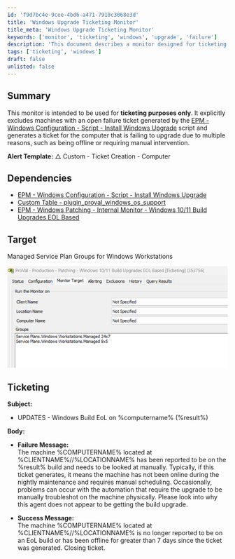 ```yaml
---
id: 'f9d7bc4e-9cee-4bd6-a471-7910c3068e3d'
title: 'Windows Upgrade Ticketing Monitor'
title_meta: 'Windows Upgrade Ticketing Monitor'
keywords: ['monitor', 'ticketing', 'windows', 'upgrade', 'failure']
description: 'This document describes a monitor designed for ticketing purposes related to Windows upgrades, specifically excluding machines with open failure tickets. It generates tickets for computers failing to upgrade due to various reasons, ensuring effective management and troubleshooting.'
tags: ['ticketing', 'windows']
draft: false
unlisted: false
---
```


## Summary

This monitor is intended to be used for **ticketing purposes only**. It explicitly excludes machines with an open failure ticket generated by the [EPM - Windows Configuration - Script - Install Windows Upgrade](<../scripts/Install Windows Upgrade.md>) script and generates a ticket for the computer that is failing to upgrade due to multiple reasons, such as being offline or requiring manual intervention.

**Alert Template:** △ Custom - Ticket Creation - Computer

## Dependencies

- [EPM - Windows Configuration - Script - Install Windows Upgrade](<../scripts/Install Windows Upgrade.md>)
- [Custom Table - plugin_proval_windows_os_support](<../tables/plugin_proval_windows_os_support.md>)
- [EPM - Windows Patching - Internal Monitor - Windows 10/11 Build Upgrades EOL Based](<./Windows 1011 Build Upgrades EOL Based.md>)

## Target

Managed Service Plan Groups for Windows Workstations

![Image](../../../static/img/Windows-1011-Build-Upgrades-EOL-Based--Ticketing/image_1.png)

## Ticketing

**Subject:**  
- UPDATES - Windows Build EoL on %computername% (%result%)

**Body:**  
- **Failure Message:**  
  The machine %COMPUTERNAME% located at %CLIENTNAME%//%LOCATIONNAME% has been reported to be on the %result% build and needs to be looked at manually. Typically, if this ticket generates, it means the machine has not been online during the nightly maintenance and requires manual scheduling. Occasionally, problems can occur with the automation that require the upgrade to be manually troubleshot on the machine physically. Please look into why this agent does not appear to be getting the build upgrade.

- **Success Message:**  
  The machine %COMPUTERNAME% located at %CLIENTNAME%//%LOCATIONNAME% is no longer reported to be on an EoL build or has been offline for greater than 7 days since the ticket was generated. Closing ticket.
